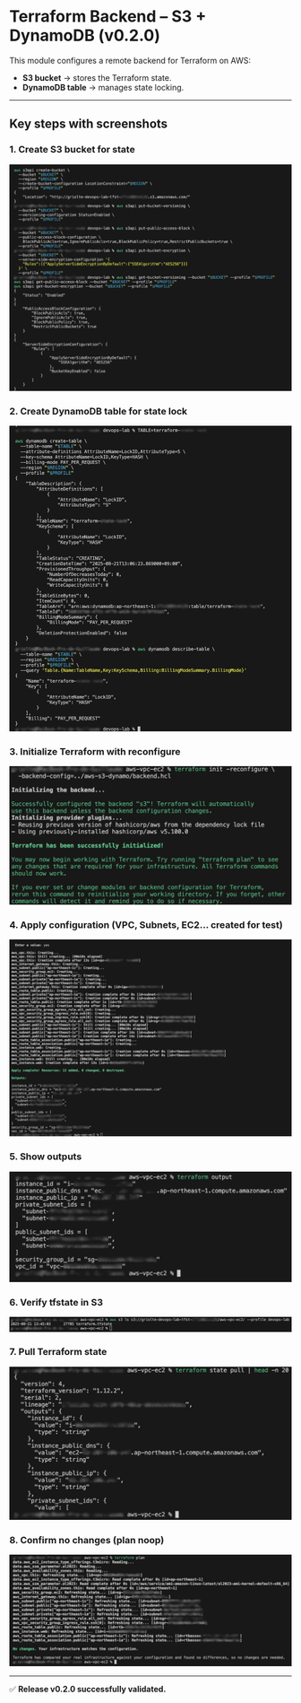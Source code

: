 # Terraform Backend – S3 + DynamoDB (v0.2.0)

This module configures a remote backend for Terraform on AWS:

- **S3 bucket** → stores the Terraform state.
- **DynamoDB table** → manages state locking.

---

## Key steps with screenshots

### 1. Create S3 bucket for state
![S3 Bucket](../../docs/releases/v0.2.0/screenshots/01_backend_bucket_s3.png)

### 2. Create DynamoDB table for state lock
![DynamoDB Lock](../../docs/releases/v0.2.0/screenshots/02_ddb_lock.png)

### 3. Initialize Terraform with reconfigure
![Terraform Init](../../docs/releases/v0.2.0/screenshots/03_init_reconfigure.png)

### 4. Apply configuration (VPC, Subnets, EC2… created for test)
![Terraform Apply](../../docs/releases/v0.2.0/screenshots/04_tf_apply_ok.png)

### 5. Show outputs
![Terraform Output](../../docs/releases/v0.2.0/screenshots/05_tf_output.png)

### 6. Verify tfstate in S3
![S3 tfstate](../../docs/releases/v0.2.0/screenshots/06_s3_tfstate.png)

### 7. Pull Terraform state
![Terraform State Pull](../../docs/releases/v0.2.0/screenshots/07_tf_state_pull.png)

### 8. Confirm no changes (plan noop)
![Terraform Plan Noop](../../docs/releases/v0.2.0/screenshots/08_tf_plan_noop.png)

---

✅ **Release v0.2.0 successfully validated.**
